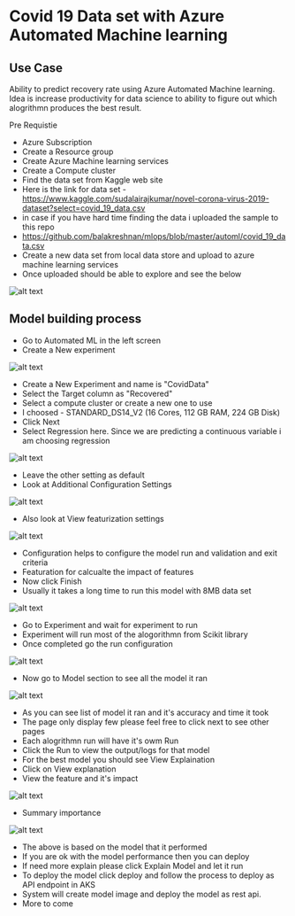 # Covid 19 Data set with Azure Automated Machine learning

## Use Case

Ability to predict recovery rate using Azure Automated Machine learning. Idea is increase productivity for data science to ability to figure out which alogrithmn produces the best result.

Pre Requistie

- Azure Subscription
- Create a Resource group
- Create Azure Machine learning services
- Create a Compute cluster
- Find the data set from Kaggle web site
- Here is the link for data set  - https://www.kaggle.com/sudalairajkumar/novel-corona-virus-2019-dataset?select=covid_19_data.csv
- in case if you have hard time finding the data i uploaded the sample to this repo
- https://github.com/balakreshnan/mlops/blob/master/automl/covid_19_data.csv
- Create a new data set from local data store and upload to azure machine learning services
- Once uploaded should be able to explore and see the below

![alt text](https://github.com/balakreshnan/mlops/blob/master/images/covidautoml1.jpg "Auto ML")

## Model building process

- Go to Automated ML in the left screen
- Create a New experiment

![alt text](https://github.com/balakreshnan/mlops/blob/master/images/covidautoml2.jpg "Auto ML")

- Create a New Experiment and name is "CovidData"
- Select the Target column as "Recovered"
- Select a compute cluster or create a new one to use
- I choosed - STANDARD_DS14_V2 (16 Cores, 112 GB RAM, 224 GB Disk)
- Click Next
- Select Regression here. Since we are predicting a continuous variable i am choosing regression

![alt text](https://github.com/balakreshnan/mlops/blob/master/images/covidautoml3.jpg "Auto ML")

- Leave the other setting as default
- Look at Additional Configuration Settings

![alt text](https://github.com/balakreshnan/mlops/blob/master/images/covidautoml6.jpg "Auto ML")

- Also look at View featurization settings

![alt text](https://github.com/balakreshnan/mlops/blob/master/images/covidautoml7.jpg "Auto ML")

- Configuration helps to configure the model run and validation and exit criteria
- Featuration for calcualte the impact of features
- Now click Finish
- Usually it takes a long time to run this model with 8MB data set

![alt text](https://github.com/balakreshnan/mlops/blob/master/images/covidautoml8.jpg "Auto ML")

- Go to Experiment and wait for experiment to run
- Experiment will run most of the alogorithmn from Scikit library
- Once completed go the run configuration

![alt text](https://github.com/balakreshnan/mlops/blob/master/images/covidautoml4.jpg "Auto ML")

- Now go to Model section to see all the model it ran

![alt text](https://github.com/balakreshnan/mlops/blob/master/images/covidautoml5.jpg "Auto ML")

- As you can see list of model it ran and it's accuracy and time it took
- The page only display few please feel free to click next to see other pages
- Each alogrithmn run will have it's owm Run
- Click the Run to view the output/logs for that model
- For the best model you should see View Explaination
- Click on View explanation
- View the feature and it's impact

![alt text](https://github.com/balakreshnan/mlops/blob/master/images/covidautoml9.jpg "Auto ML")

- Summary importance

![alt text](https://github.com/balakreshnan/mlops/blob/master/images/covidautoml10.jpg "Auto ML")

- The above is based on the model that it performed
- If you are ok with the model performance then you can deploy
- If need more explain please click Explain Model and let it run
- To deploy the model click deploy and follow the process to deploy as API endpoint in AKS
- System will create model image and deploy the model as rest api.
- More to come